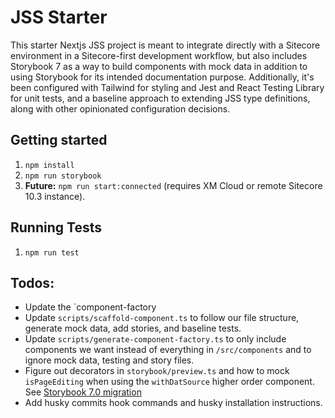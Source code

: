 # JSS Starter

This starter Nextjs JSS project is meant to integrate directly with a Sitecore environment in a Sitecore-first development workflow, but also includes Storybook 7 as a way to build components with mock data in addition to using Storybook for its intended documentation purpose. Additionally, it's been configured with Tailwind for styling and Jest and React Testing Library for unit tests, and a baseline approach to extending JSS type definitions, along with other opinionated configuration decisions.

## Getting started

1. `npm install`
2. `npm run storybook`
3. **Future:** `npm run start:connected` (requires XM Cloud or remote Sitecore 10.3 instance).

## Running Tests

1. `npm run test`

## Todos:

- Update the `component-factory
- Update `scripts/scaffold-component.ts` to follow our file structure, generate mock data, add stories, and baseline tests.
- Update `scripts/generate-component-factory.ts` to only include components we want instead of everything in `/src/components` and to ignore mock data, testing and story files.
- Figure out decorators in `storybook/preview.ts` and how to mock `isPageEditing` when using the `withDatSource` higher order component. See [Storybook 7.0 migration](https://github.com/storybookjs/storybook/blob/next/MIGRATION.md)
- Add husky commits hook commands and husky installation instructions.
